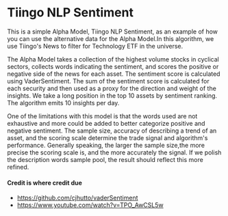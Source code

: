 # Tiingo NLP Sentiment

This is a simple Alpha Model, Tiingo NLP Sentiment, as an example of how you can use the alternative data for the Alpha Model.In this algorithm, we use Tiingo's News to filter for Technology ETF in the universe.

The Alpha Model takes a collection of the highest volume stocks in cyclical sectors, collects words indicating the sentiment, and scores the positive or negative side of the news for each asset. The sentiment score is calculated using VaderSentiment. The sum of the sentiment score is calculated for each security and then used as a proxy for the direction and weight of the insights. We take a long position in the top 10 assets by sentiment ranking. The algorithm emits 10 insights per day.

One of the limitations with this model is that the words used are not exhaustive and more could be added to better categorize positive and negative sentiment. The sample size, accuracy of describing a trend of an asset, and the scoring scale determine the trade signal and algorithm's performance. Generally speaking, the larger the sample size,the more precise the scoring scale is, and the more accurately the signal. If we polish the description words sample pool, the result should reflect this more refined.

#### Credit is where credit due
- https://github.com/cjhutto/vaderSentiment
- https://www.youtube.com/watch?v=TPO_AwCSL5w 
